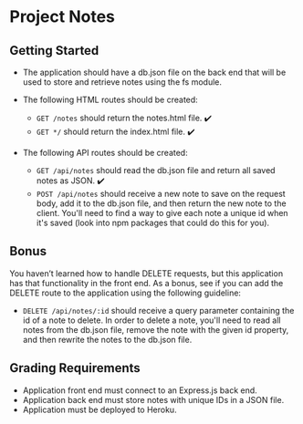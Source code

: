 # Project Notes

## Getting Started
* The application should have a db.json file on the back end that will be used to store and retrieve notes using the fs module.

* The following HTML routes should be created:
    * `GET /notes` should return the notes.html file. :heavy_check_mark:
    * `GET */` should return the index.html file. :heavy_check_mark:

* The following API routes should be created:
    * `GET /api/notes` should read the db.json file and return all saved notes as JSON. :heavy_check_mark:
    * `POST /api/notes` should receive a new note to save on the request body, add it to the db.json file, and then return the new note to the client. You'll need to find a way to give each note a unique id when it's saved (look into npm packages that could do this for you). 

## Bonus
You haven’t learned how to handle DELETE requests, but this application has that functionality in the front end. As a bonus, see if you can add the DELETE route to the application using the following guideline:

* `DELETE /api/notes/:id` should receive a query parameter containing the id of a note to delete. In order to delete a note, you'll need to read all notes from the db.json file, remove the note with the given id property, and then rewrite the notes to the db.json file.


## Grading Requirements
* Application front end must connect to an Express.js back end.
* Application back end must store notes with unique IDs in a JSON file.
* Application must be deployed to Heroku.